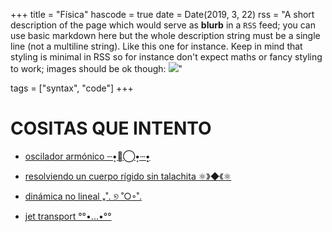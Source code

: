 +++
title = "Física"
hascode = true
date = Date(2019, 3, 22)
rss = "A short description of the page which would serve as **blurb** in a `RSS` feed; you can use basic markdown here but the whole description string must be a single line (not a multiline string). Like this one for instance. Keep in mind that styling is minimal in RSS so for instance don't expect maths or fancy styling to work; images should be ok though: ![](https://upload.wikimedia.org/wikipedia/en/3/32/Rick_and_Morty_opening_credits.jpeg)"

tags = ["syntax", "code"]
+++


# COSITAS QUE INTENTO

* [oscilador armónico ┄•͙✧⃝•͙┄•͙͙](/Ejercicios/oscilador/)

* [resolviendo un cuerpo rígido sin talachita ⚛》◆《⚛](/Ejercicios/duda/)

* [dinámica no lineal ₓ˚. ୭ ˚○◦˚.](/Dinamica/cover/)

* [jet transport °°•...•°°](/Dinamica/JetTransport/)




